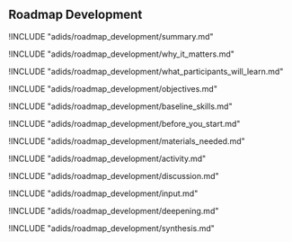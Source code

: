 
##  Roadmap Development

<!-- ![](content/images/capacity_assessment.png "") -->

!INCLUDE "adids/roadmap_development/summary.md"

<!-- Why The Topic Matters -->

!INCLUDE "adids/roadmap_development/why_it_matters.md"

<!--  What Participants Will Learn -->

!INCLUDE "adids/roadmap_development/what_participants_will_learn.md"

<!-- Objectives {.sidebar} -->

!INCLUDE "adids/roadmap_development/objectives.md"

<!-- Baseline Skills -->

!INCLUDE "adids/roadmap_development/baseline_skills.md"

<!-- Before you Start -->

!INCLUDE "adids/roadmap_development/before_you_start.md"

<!-- Materials Needed [stub] -->

!INCLUDE "adids/roadmap_development/materials_needed.md"

<!--Activity [stub] {.activity} -->

!INCLUDE "adids/roadmap_development/activity.md"

<!--Discussion [stub] -->

!INCLUDE "adids/roadmap_development/discussion.md"

<!-- Input -->

!INCLUDE "adids/roadmap_development/input.md"

<!-- Deepening -->

!INCLUDE "adids/roadmap_development/deepening.md"

<!--Synthesis [stub] {.synthesis} -->

!INCLUDE "adids/roadmap_development/synthesis.md"

